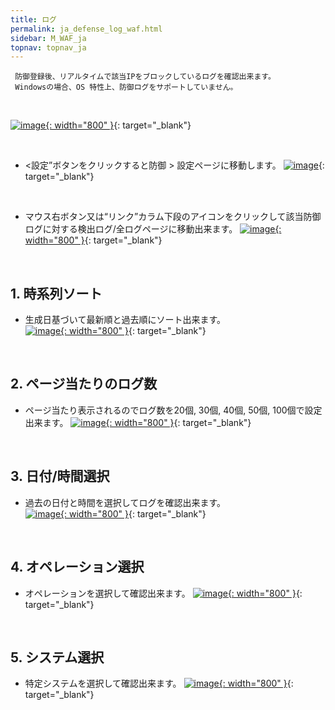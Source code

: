 ```yaml
---
title: ログ
permalink: ja_defense_log_waf.html
sidebar: M_WAF_ja
topnav: topnav_ja
---
```


     防御登録後、リアルタイムで該当IPをブロックしているログを確認出来ます。
     Windowsの場合、OS 特性上、防御ログをサポートしていません。

<br />

[![image](/docs/images/Manual/waf/defense/log/1.png){: width="800" }](/docs/images/Manual/waf/defense/log/1.png){: target="_blank"}

<br />

- <設定”ボタンをクリックすると防御 > 設定ページに移動します。
[![image](/docs/images/Manual/waf/defense/log/2.png)](/docs/images/Manual/waf/defense/log/2.png){: target="_blank"}

<br />

- マウス右ボタン又は“リンク”カラム下段のアイコンをクリックして該当防御ログに対する検出ログ/全ログページに移動出来ます。
[![image](/docs/images/Manual/waf/defense/log/3.png){: width="800" }](/docs/images/Manual/waf/defense/log/3.png){: target="_blank"}

<br />

## 1. 時系列ソート
- 生成日基づいて最新順と過去順にソート出来ます。   
[![image](/docs/images/Manual/waf/defense/log/4.png){: width="800" }](/docs/images/Manual/waf/defense/log/4.png){: target="_blank"}
 
<br />

## 2. ページ当たりのログ数
- ページ当たり表示されるのでログ数を20個, 30個, 40個, 50個, 100個で設定出来ます。
[![image](/docs/images/Manual/waf/defense/log/5.png){: width="800" }](/docs/images/Manual/waf/defense/log/5.png){: target="_blank"}
 
<br />

## 3. 日付/時間選択
- 過去の日付と時間を選択してログを確認出来ます。  
[![image](/docs/images/Manual/waf/defense/log/6.png){: width="800" }](/docs/images/Manual/waf/defense/log/6.png){: target="_blank"}
 
<br />

## 4. オペレーション選択
- オペレーションを選択して確認出来ます。
[![image](/docs/images/Manual/waf/defense/log/7.png){: width="800" }](/docs/images/Manual/waf/defense/log/7.png){: target="_blank"}
 
<br />

## 5. システム選択
- 特定システムを選択して確認出来ます。
[![image](/docs/images/Manual/waf/defense/log/8.png){: width="800" }](/docs/images/Manual/waf/defense/log/8.png){: target="_blank"}